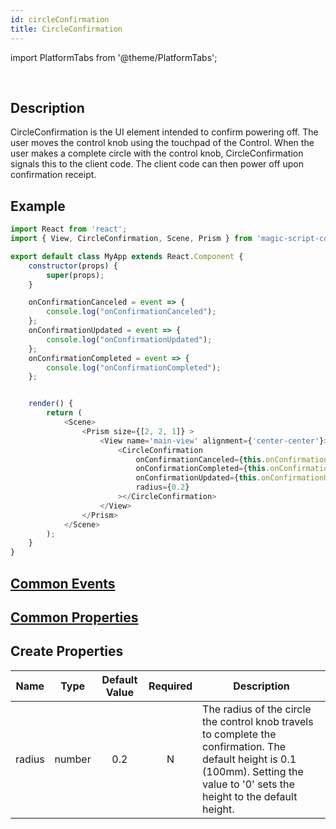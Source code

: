 ```yaml
---
id: circleConfirmation
title: CircleConfirmation
---
```


import PlatformTabs from '@theme/PlatformTabs';

<PlatformTabs extension='gif' component='circleconfirmation' />​

## Description

CircleConfirmation is the UI element intended to confirm powering off. The user moves the control knob using the touchpad of the Control. When the user makes a complete circle with the control knob, CircleConfirmation signals this to the client code. The client code can then power off upon confirmation receipt.

## Example

```javascript
import React from 'react';
import { View, CircleConfirmation, Scene, Prism } from 'magic-script-components';

export default class MyApp extends React.Component {
    constructor(props) {
        super(props);
    }

    onConfirmationCanceled = event => {
        console.log("onConfirmationCanceled");
    };
    onConfirmationUpdated = event => {
        console.log("onConfirmationUpdated");
    };
    onConfirmationCompleted = event => {
        console.log("onConfirmationCompleted");
    };


    render() {
        return (
            <Scene>
                <Prism size={[2, 2, 1]} >
                    <View name='main-view' alignment={'center-center'}>
                        <CircleConfirmation
                            onConfirmationCanceled={this.onConfirmationCanceled}
                            onConfirmationCompleted={this.onConfirmationCompleted}
                            onConfirmationUpdated={this.onConfirmationUpdated}
                            radius={0.2}
                        ></CircleConfirmation>
                    </View>
                </Prism>
            </Scene>
        );
    }
}
```

## [Common Events](../events/CommonEvents.md)

## [Common Properties](../types/Properties.md)

## Create Properties

| Name   | Type   | Default Value | Required | Description                                                                                                                                                                       |
| ------ | ------ |    :------:   | :------: |---------------------------------------------------------------------------------------------------------------------------------------------------------------------------------- |
| radius | number |      0.2      |    N     |The radius of the circle the control knob travels to complete the confirmation. The default height is 0.1 (100mm). Setting the value to '0' sets the height to the default height. |
